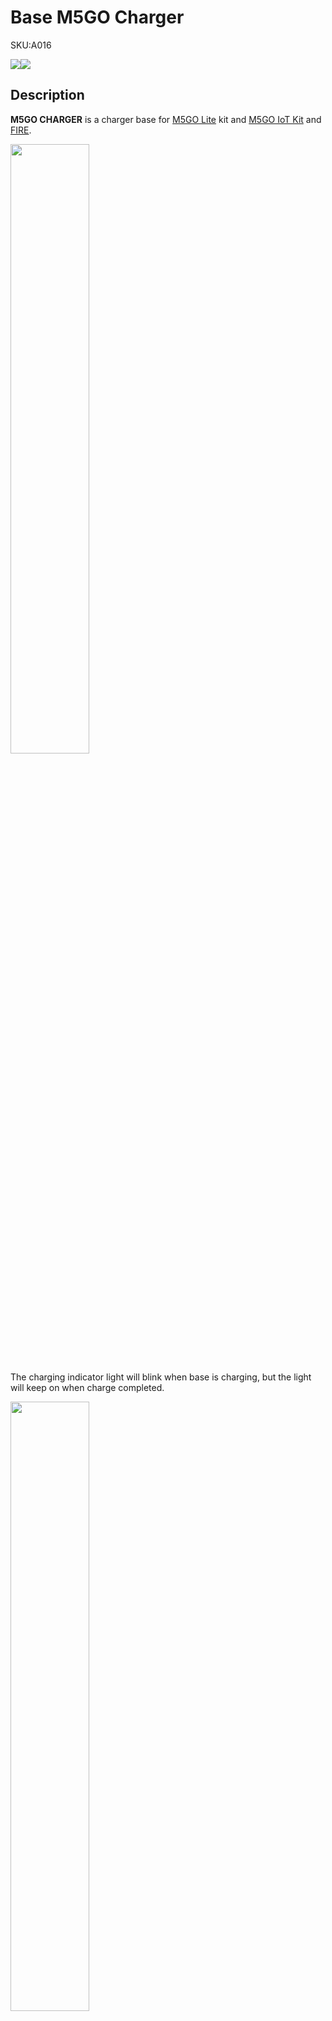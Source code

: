 # Base M5GO Charger

<el-tag effect="plain">SKU:A016</el-tag>

<div class="product_pic"><img src="assets/img/product_pics/base/m5go_base_06.webp"><img src="assets/img/product_pics/base/m5go_base_07.webp"></div>

## Description

**M5GO CHARGER** is a charger base for [M5GO Lite](https://docs.m5stack.com/#/en/core/m5go_lite) kit and [M5GO IoT Kit](https://docs.m5stack.com/#/en/core/m5go_lite) and [FIRE](https://docs.m5stack.com/#/en/core/m5go_lite).

<img src="assets/img/product_pics/base/m5go_base_08.webp" width="50%" height="50%">

The charging indicator light will blink when base is charging, but the light will keep on when charge completed.

<img src="assets/img/product_pics/base/m5go_charger_09.webp" width="50%" height="50%">

## Include

-  1x M5GO CHARGER
-  Type-C USB cable

## Specification

<table>
   <tr style="font-weight:bold">
      <td>Resources</td>
      <td>Parameter</td>
   </tr>
   <tr>
       <td>Net weight</td>
      <td>19g</td>
   </tr>
   <tr>
      <td>Gross weight</td>
      <td>67g</td>
   </tr>
   <tr>
      <td>Product Size</td>
      <td>54*54*8mm</td>
   </tr>
   <tr>
      <td>Package Size</td>
      <td>95 x 65 x 25mm</td>
   </tr>
 </table>


## Related Link

- **[M5GO IoT Starter Kit Purchase Link](https://item.taobao.com/item.htm?spm=a1z10.3-c.w4002-1172588106.10.690a425eFsoYVX&id=568283585553)**

<script>

   var purchase_link = 'https://m5stack.com/collections/m5-base/products/battery-bottom-charging-base';

   anchor_search(purchase_link);
   scrollFunc();

</script>